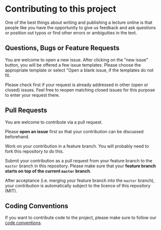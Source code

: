 # Contributing to this project

One of the best things about writing and publishing a lecture online is that
people like you have the opportunity to give us feedback and ask questions or
position out typos or find other errors or ambiguities in the text.

## Questions, Bugs or Feature Requests

You are welcome to open a new issue. After clicking on the "new issue" button,
you will be offered a few issue templates. Please choose the appropriate template
or select "Open a blank issue, if the templates do not fit.

Please check first if your request is already addressed in other (open or closed)
issues. Feel free to reopen matching closed issues for this purpose to enter your
request there.

## Pull Requests

You are welcome to contribute via a pull request.

Please **open an issue** first so that your contribution can be discussed
beforehand.

Work on your contribution in a feature branch. You will probably need to fork
this repository to do this.

Submit your contribution as a pull request from your feature branch to the
`master` branch in this repository. Please make sure that your **feature
branch starts on top of the current `master` branch**.

After acceptance (i.e. merging your feature branch into the `master` branch),
your contribution is automatically subject to the licence of this repository
(MIT).

## Coding Conventions

If you want to contribute code to the project, please make sure to follow our
[code conventions](https://github.com/Programmiermethoden/PM-Dungeon/wiki/Code-conventions).

